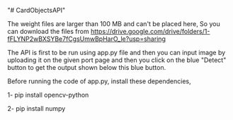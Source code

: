 "# CardObjectsAPI" 

The weight files are larger than 100 MB and can't be placed here,
So you can download the files from https://drive.google.com/drive/folders/1-fFLYNP2wBXSYBe7fCgsUmwBpHarO_le?usp=sharing

The API is first to be run using app.py file and then you can input image by uploading it on the given port page 
and then you click on the blue "Detect" button to get the output shown below this blue button.

Before running the code of app.py, install these dependencies,

1- pip install opencv-python

2- pip install numpy
